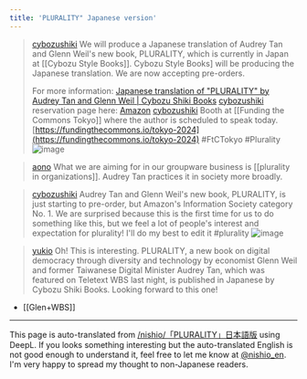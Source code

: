 ```yaml
---
title: 'PLURALITY" Japanese version'
---
```


> [cybozushiki](https://x.com/cybozushiki/status/1816287362663825732) We will produce a Japanese translation of Audrey Tan and Glenn Weil's new book, PLURALITY, which is currently in Japan at [[Cybozu Style Books]]. Cybozu Style Books] will be producing the Japanese translation. We are now accepting pre-orders.
>
>  For more information: [Japanese translation of "PLURALITY" by Audrey Tan and Glenn Weil | Cybozu Shiki Books](https://cybozushiki.cybozu.co.jp/books/plurality/)
> [cybozushiki](https://x.com/cybozushiki/status/1816288192536141939) reservation page here: [Amazon](https://amzn.to/4dmN7t8)
> [cybozushiki](https://x.com/cybozushiki/status/1816293831635255322) Booth at [[Funding the Commons Tokyo]] where the author is scheduled to speak today.
>  [https://fundingthecommons.io/tokyo-2024](https://fundingthecommons.io/tokyo-2024)
>  #FtCTokyo #Plurality
>  ![image](https://pbs.twimg.com/media/GTTFCL1aYAI5vh1?format=jpg&name=medium#.png)

> [aono](https://x.com/aono/status/1816356909697622517) What we are aiming for in our groupware business is [[plurality in organizations]]. Audrey Tan practices it in society more broadly.

> [cybozushiki](https://x.com/cybozushiki/status/1816398698043355573) Audrey Tan and Glenn Weil's new book, PLURALITY, is just starting to pre-order, but Amazon's Information Society category No. 1.
>  We are surprised because this is the first time for us to do something like this, but we feel a lot of people's interest and expectation for plurality!
>  I'll do my best to edit it #plurality
>  ![image](https://pbs.twimg.com/media/GTUk2mYaQAAiHUV?format=png&name=900x900#.png)

> [yukio](https://x.com/yukio/status/1816411303092572522) Oh! This is interesting. PLURALITY, a new book on digital democracy through diversity and technology by economist Glenn Weil and former Taiwanese Digital Minister Audrey Tan, which was featured on Teletext WBS last night, is published in Japanese by Cybozu Shiki Books. Looking forward to this one!
- [[Glen+WBS]]

---
This page is auto-translated from [/nishio/「PLURALITY」日本語版](https://scrapbox.io/nishio/「PLURALITY」日本語版) using DeepL. If you looks something interesting but the auto-translated English is not good enough to understand it, feel free to let me know at [@nishio_en](https://twitter.com/nishio_en). I'm very happy to spread my thought to non-Japanese readers.
